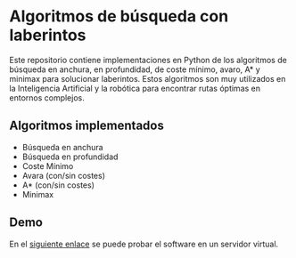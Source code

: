# Algoritmos de búsqueda con laberintos

Este repositorio contiene implementaciones en Python de 
los algoritmos de búsqueda en anchura, en profundidad, de coste mínimo,
avaro, A* y minimax para solucionar laberintos. Estos algoritmos 
son muy utilizados en la Inteligencia Artificial y la robótica 
para encontrar rutas óptimas en entornos complejos.

## Algoritmos implementados
- Búsqueda en anchura
- Búsqueda en profundidad
- Coste Mínimo
- Avara (con/sin costes)
- A* (con/sin costes)
- Minimax

## Demo

En el [siguiente enlace](http://132.145.141.5:10081/vnc/noVNC-1.3.0/vnc.html?path=wsvnc?token=display10&autoconnect=true&resize=remote&bell=off&password=headless) se puede probar el software en un servidor virtual.
